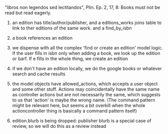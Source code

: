 "libros non legendos sed lectitandos", Plin. Ep. 2, 17, 8:
        Books must not be read but read eagerly.

1) an edition has title/author/publisher, and a editions_works
joins table to link to ther editions of the same work.  and 
a find_by_isbn

2) a book references an edition

3) we dispense with all the complex 'find or create an edition'
model logic.  If the user fills in isbn only when adding a book,
we look up the edition or barf.  If e fills in the whole thing, 
we create an edition

4) if we don't have an edition locally, we do the google books or
whatever search and cache results

5) the model objects have allowed_actions, which accepts a user object
and some other stuff.  Actions may coincidentally have the same name
as controller actions but are not necessarily the same, which suggests
to us that 'action' is maybe the wrong name.  (The command pattern
might be relevant here, but seems a bit overkill when the whole
actioncontroller thing is basically a command pattern itself)

6) edition.blurb is being dropped: publisher blurb is a special case
of review, so we will do this as a review instead

